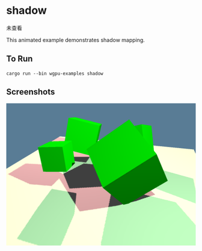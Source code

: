 # shadow
未查看

This animated example demonstrates shadow mapping. 

## To Run

```
cargo run --bin wgpu-examples shadow
```

## Screenshots

![Shadow mapping](./screenshot.png)
